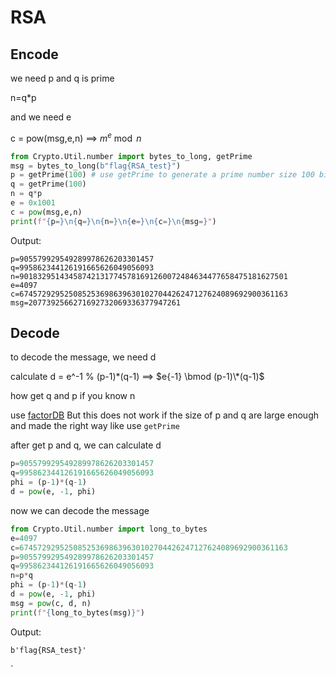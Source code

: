 # RSA 

## Encode
 we need p and q is prime 
 
 n=q*p

 and we need e

 c = pow(msg,e,n) ==> $m^{e} \bmod n$

```py
from Crypto.Util.number import bytes_to_long, getPrime
msg = bytes_to_long(b"flag{RSA_test}")
p = getPrime(100) # use getPrime to generate a prime number size 100 bits
q = getPrime(100)
n = q*p
e = 0x1001
c = pow(msg,e,n)
print(f"{p=}\n{q=}\n{n=}\n{e=}\n{c=}\n{msg=}")
```
Output:
```
p=905579929549289978626203301457
q=995862344126191665626049056093
n=901832951434587421317745781691260072484634477658475181627501
e=4097
c=674572929525085253698639630102704426247127624089692900361163
msg=2077392566271692732069336377947261
```

 
## Decode 

to decode the message, we need d

calculate d = e^-1 % (p-1)\*(q-1) ==> $e{-1} \bmod (p-1)\*(q-1)$

how get q and p if you know n 

use [factorDB](http://www.factordb.com/index.php) But this does not work if the size of p and q are large enough and made the right way like use `getPrime`

after get p and q, we can calculate d

```py
p=905579929549289978626203301457
q=995862344126191665626049056093
phi = (p-1)*(q-1)
d = pow(e, -1, phi)
```
now we can decode the message

```py
from Crypto.Util.number import long_to_bytes
e=4097
c=674572929525085253698639630102704426247127624089692900361163
p=905579929549289978626203301457
q=995862344126191665626049056093
n=p*q
phi = (p-1)*(q-1)
d = pow(e, -1, phi)
msg = pow(c, d, n)
print(f"{long_to_bytes(msg)}")
```
Output:
```
b'flag{RSA_test}'
```
`
